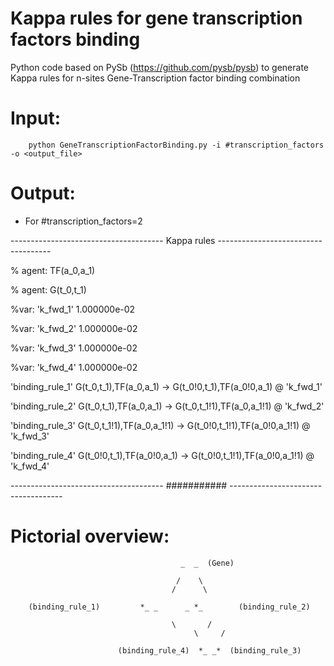 # Kappa rules for gene transcription factors binding 
   Python code based on PySb (https://github.com/pysb/pysb) to generate Kappa rules for n-sites Gene-Transcription factor binding combination

# Input: 
        python GeneTranscriptionFactorBinding.py -i #transcription_factors -o <output_file>

# Output:

- For #transcription_factors=2


-------------------------------------- Kappa rules ------------------------------------


% agent: TF(a_0,a_1)

% agent: G(t_0,t_1)


%var: 'k_fwd_1' 1.000000e-02

%var: 'k_fwd_2' 1.000000e-02

%var: 'k_fwd_3' 1.000000e-02

%var: 'k_fwd_4' 1.000000e-02

'binding_rule_1' G(t_0,t_1),TF(a_0,a_1) -> G(t_0!0,t_1),TF(a_0!0,a_1) @ 'k_fwd_1'

'binding_rule_2' G(t_0,t_1),TF(a_0,a_1) -> G(t_0,t_1!1),TF(a_0,a_1!1) @ 'k_fwd_2'

'binding_rule_3' G(t_0,t_1!1),TF(a_0,a_1!1) -> G(t_0!0,t_1!1),TF(a_0!0,a_1!1) @ 'k_fwd_3'

'binding_rule_4' G(t_0!0,t_1),TF(a_0!0,a_1) -> G(t_0!0,t_1!1),TF(a_0!0,a_1!1) @ 'k_fwd_4'

-------------------------------------- ########### ------------------------------------


# Pictorial overview:

                                    	  _  _  (Gene)
					 	
                                   		 /    \
                                   		/      \
 			 
 		(binding_rule_1)	     *_ _      _ *_        (binding_rule_2)
				
                                       	\       /
                                           	 \     / 
						 
                        	(binding_rule_4)  *_ _*  (binding_rule_3)


                                

